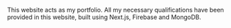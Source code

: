This website acts as my portfolio. All my necessary qualifications have been provided in this website,
built using Next.js, Firebase and MongoDB.
